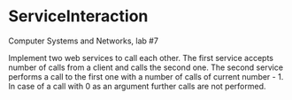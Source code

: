 # ServiceInteraction
Computer Systems and Networks, lab #7

Implement two web services to call each other. 
The first service accepts number of calls from a client and calls the second one.
The second service performs a call to the first one with a number of calls of current number - 1.
In case of a call with 0 as an argument further calls are not performed.
